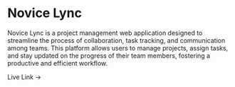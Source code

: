 # Novice Lync

Novice Lync is a project management web application designed to streamline the process of collaboration, task tracking, and communication among teams. This platform allows users to manage projects, assign tasks, and stay updated on the progress of their team members, fostering a productive and efficient workflow.

Live Link -> 
